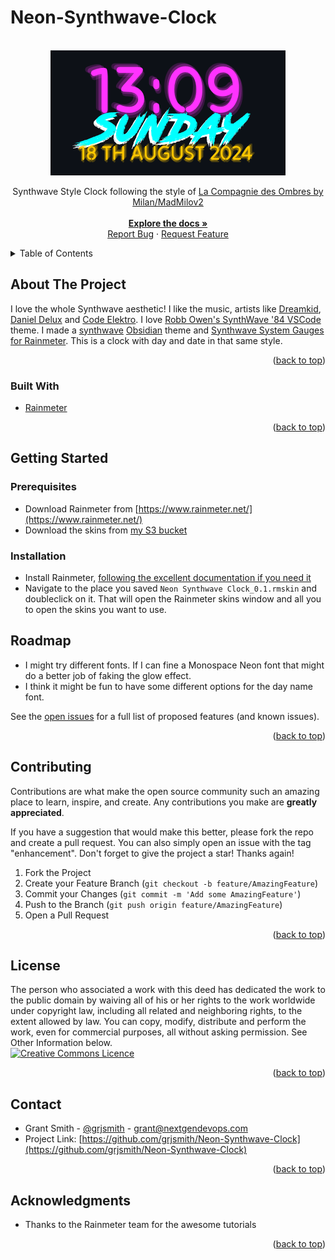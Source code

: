 # Neon-Synthwave-Clock

<div id="top"></div>
<!--
*** Thanks for checking out the Best-README-Template. If you have a suggestion
*** that would make this better, please fork the repo and create a pull request
*** or simply open an issue with the tag "enhancement".
*** Don't forget to give the project a star!
*** Thanks again! Now go create something AMAZING! :D
-->

<br />
<div align="center">
  <a href="https://github.com/grjsmith/Neon-Synthwave-Clock"><img src="images/Neon_Synthwave_Clock.png" alt="screenshot of Neon Synthwave Clock for Rainmeter"></a>
  <p>
  Synthwave Style Clock following the style of
  <a href="https://www.deviantart.com/madmilov2/art/La-Compagnie-des-Ombres-486976404">La Compagnie des Ombres by Milan/MadMilov2</a>
  <br />
  <br />
  <a href="https://github.com/grjsmith/Neon-Synthwave-Clock"><strong>Explore the docs »</strong></a>
  <br />
  <a href="https://github.com/grjsmith/Neon-Synthwave-Clock/issues">Report Bug</a>
  ·
  <a href="https://github.com/grjsmith/Neon-Synthwave-Clock/issues">Request Feature</a>
  </p>
</div>


<!-- TABLE OF CONTENTS -->
<details>
  <summary>Table of Contents</summary>
  <ol>
    <li><a href="#about-the-project">About The Project</a>
      <ul>
        <li><a href="#built-with">Built With</a></li>
      </ul>
    </li>
    <li><a href="#getting-started">Getting Started</a>
      <ul>
        <li><a href="#prerequisites">Prerequisites</a></li>
        <li><a href="#installation">Installation</a></li>
      </ul>
    </li>
    <li><a href="#usage">Usage</a></li>
    <li><a href="#roadmap">Roadmap</a></li>
    <li><a href="#contributing">Contributing</a></li>
    <li><a href="#license">License</a></li>
    <li><a href="#contact">Contact</a></li>
    <li><a href="#acknowledgments">Acknowledgments</a></li>
  </ol>
</details>

## About The Project
I love the whole Synthwave aesthetic! I like the music, artists like [Dreamkid](https://open.spotify.com/artist/0603X4AUnZec4wiHJNsynF), [Daniel Delux](https://open.spotify.com/artist/0OTY72l7CC7ynKzp6N2o5b) and [Code Elektro](https://open.spotify.com/artist/3FIZFOkx25ESPENGx6st5w). I love [Robb Owen's SynthWave '84 VSCode](https://marketplace.visualstudio.com/items?itemName=RobbOwen.synthwave-vscode) theme. I made a [synthwave](https://github.com/grjsmith/Neon-Synthwave) [Obsidian](https://obsidian.md/) theme and [Synthwave System Gauges for Rainmeter](https://github.com/grjsmith/Neon-Synthwave-Gauges). This is a clock with day and date in that same style.
<p align="right">(<a href="#top">back to top</a>)</p>

### Built With

* [Rainmeter](https://www.rainmeter.net/)

<p align="right">(<a href="#top">back to top</a>)</p>

## Getting Started
### Prerequisites

* Download Rainmeter from [https://www.rainmeter.net/](https://www.rainmeter.net/)
* Download the skins from [my S3 bucket](https://entropybit.s3.eu-west-1.amazonaws.com/Neon+Synthwave+Clock_0.2.rmskin)

### Installation
* Install Rainmeter, [following the excellent documentation if you need it](https://docs.rainmeter.net/manual/installing-rainmeter/)
* Navigate to the place you saved ``Neon Synthwave Clock_0.1.rmskin`` and doubleclick on it. That will open the Rainmeter skins window and all you to open the skins you want to use.

## Roadmap

* I might try different fonts. If I can fine a Monospace Neon font that might do a better job of faking the glow effect.
* I think it might be fun to have some different options for the day name font.

See the [open issues](https://github.com/grjsmith/Neon-Synthwave-Clock/issues) for a full list of proposed features (and known issues).

<p align="right">(<a href="#top">back to top</a>)</p>

## Contributing
Contributions are what make the open source community such an amazing place to learn, inspire, and create. Any contributions you make are **greatly appreciated**.

If you have a suggestion that would make this better, please fork the repo and create a pull request. You can also simply open an issue with the tag "enhancement".
Don't forget to give the project a star! Thanks again!

1. Fork the Project
2. Create your Feature Branch (`git checkout -b feature/AmazingFeature`)
3. Commit your Changes (`git commit -m 'Add some AmazingFeature'`)
4. Push to the Branch (`git push origin feature/AmazingFeature`)
5. Open a Pull Request

<p align="right">(<a href="#top">back to top</a>)</p>

## License
The person who associated a work with this deed has dedicated the work to the public domain by waiving all of his or her rights to the work worldwide under copyright law, including all related and neighboring rights, to the extent allowed by law.
You can copy, modify, distribute and perform the work, even for commercial purposes, all without asking permission. See Other Information below.
<br />
<a rel="license" href="https://creativecommons.org/publicdomain/zero/1.0/deed.en"><img alt="Creative Commons Licence" style="border-width:0" src="https://mirrors.creativecommons.org/presskit/buttons/88x31/png/cc-zero.png" width=100 /></a>

<p align="right">(<a href="#top">back to top</a>)</p>

## Contact

* Grant Smith - [@grjsmith](https://twitter.com/grjsmith) - grant@nextgendevops.com
* Project Link: [https://github.com/grjsmith/Neon-Synthwave-Clock](https://github.com/grjsmith/Neon-Synthwave-Clock)

<p align="right">(<a href="#top">back to top</a>)</p>

<!-- ACKNOWLEDGMENTS -->
## Acknowledgments
* Thanks to the Rainmeter team for the awesome tutorials

<p align="right">(<a href="#top">back to top</a>)</p>